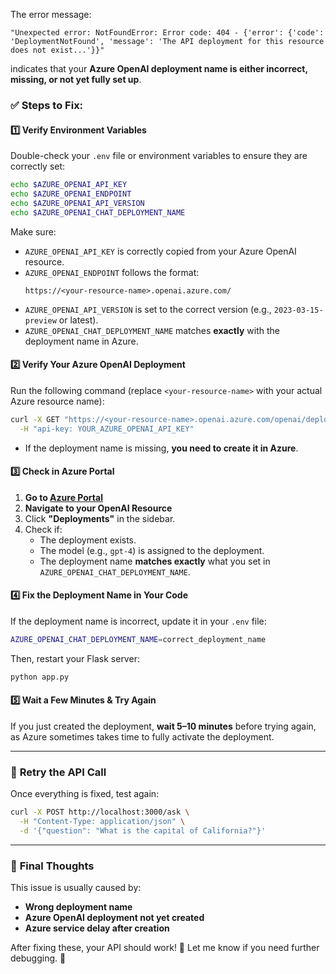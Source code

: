 The error message:

```
"Unexpected error: NotFoundError: Error code: 404 - {'error': {'code': 'DeploymentNotFound', 'message': 'The API deployment for this resource does not exist...'}}"
```

indicates that your **Azure OpenAI deployment name is either incorrect, missing, or not yet fully set up**.

### ✅ **Steps to Fix:**
#### 1️⃣ **Verify Environment Variables**
Double-check your `.env` file or environment variables to ensure they are correctly set:

```sh
echo $AZURE_OPENAI_API_KEY
echo $AZURE_OPENAI_ENDPOINT
echo $AZURE_OPENAI_API_VERSION
echo $AZURE_OPENAI_CHAT_DEPLOYMENT_NAME
```

Make sure:

- `AZURE_OPENAI_API_KEY` is correctly copied from your Azure OpenAI resource.
- `AZURE_OPENAI_ENDPOINT` follows the format:  
  ```
  https://<your-resource-name>.openai.azure.com/
  ```
- `AZURE_OPENAI_API_VERSION` is set to the correct version (e.g., `2023-03-15-preview` or latest).
- `AZURE_OPENAI_CHAT_DEPLOYMENT_NAME` matches **exactly** with the deployment name in Azure.

#### 2️⃣ **Verify Your Azure OpenAI Deployment**
Run the following command (replace `<your-resource-name>` with your actual Azure resource name):

```sh
curl -X GET "https://<your-resource-name>.openai.azure.com/openai/deployments?api-version=2023-03-15-preview" \
  -H "api-key: YOUR_AZURE_OPENAI_API_KEY"
```

- If the deployment name is missing, **you need to create it in Azure**.

#### 3️⃣ **Check in Azure Portal**
1. **Go to [Azure Portal](https://portal.azure.com/)**
2. **Navigate to your OpenAI Resource**
3. Click **"Deployments"** in the sidebar.
4. Check if:
   - The deployment exists.
   - The model (e.g., `gpt-4`) is assigned to the deployment.
   - The deployment name **matches exactly** what you set in `AZURE_OPENAI_CHAT_DEPLOYMENT_NAME`.

#### 4️⃣ **Fix the Deployment Name in Your Code**
If the deployment name is incorrect, update it in your `.env` file:

```sh
AZURE_OPENAI_CHAT_DEPLOYMENT_NAME=correct_deployment_name
```

Then, restart your Flask server:

```sh
python app.py
```

#### 5️⃣ **Wait a Few Minutes & Try Again**
If you just created the deployment, **wait 5–10 minutes** before trying again, as Azure sometimes takes time to fully activate the deployment.

---

### 🔄 **Retry the API Call**
Once everything is fixed, test again:

```sh
curl -X POST http://localhost:3000/ask \
  -H "Content-Type: application/json" \
  -d '{"question": "What is the capital of California?"}'
```

---

### 🚀 **Final Thoughts**
This issue is usually caused by:

- **Wrong deployment name**
- **Azure OpenAI deployment not yet created**
- **Azure service delay after creation**

After fixing these, your API should work! 🎯 Let me know if you need further debugging. 🚀

<br>
